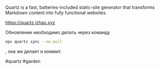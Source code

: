 Quartz is a fast, batteries-included static-site generator that transforms Markdown content into fully functional websites.

https://quartz.jzhao.xyz

Обновление необходимо делать через команду
```bash
npx quartz sync --no-pull
```
, она же делает и коммит.

#quartz #garden